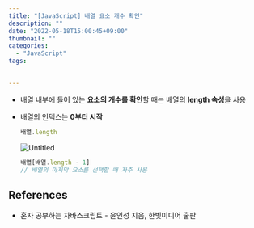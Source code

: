 ```yaml
---
title: "[JavaScript] 배열 요소 개수 확인"
description: ""
date: "2022-05-18T15:00:45+09:00"
thumbnail: ""
categories:
  - "JavaScript"
tags:
 

---
```

<!--more-->

- 배열 내부에 들어 있는 **요소의 개수를 확인**할 때는 배열의 **length 속성**을 사용
- 배열의 인덱스는 **0부터 시작**
    
    ```jsx
    배열.length
    ```
    
    ![Untitled](/images/lang_javascript/study/JavaScript_배열_요소_개수_확인/Untitled.png)
    
    ```jsx
    배열[배열.length - 1]
    // 배열의 마지막 요소를 선택할 때 자주 사용
    ```
    

## References

- 혼자 공부하는 자바스크립트 - 윤인성 지음, 한빛미디어 출판